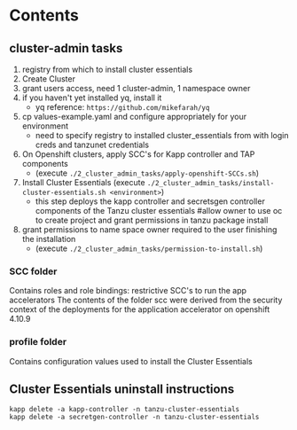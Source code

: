 # Contents 
## cluster-admin tasks
1. registry from which to install cluster essentials  
1. Create Cluster
1. grant users access, need 1 cluster-admin, 1 namespace owner
1. if you haven't yet installed yq, install it
    * yq reference: `https://github.com/mikefarah/yq`    
1. cp values-example.yaml and configure appropriately for your environment
    * need to specify registry to installed cluster_essentials from with login creds and tanzunet credentials
1. On Openshift clusters, apply SCC's for Kapp controller and TAP components
    * (execute `./2_cluster_admin_tasks/apply-openshift-SCCs.sh`)
1. Install Cluster Essentials (execute `./2_cluster_admin_tasks/install-cluster-essentials.sh <environment>`)
    * this step deploys the kapp controller and secretsgen controller components of the Tanzu cluster essentials
#allow owner to use oc to create project and grant permissions in tanzu package install  
1. grant permissions to name space owner required to the user finishing the installation
    * (execute `./2_cluster_admin_tasks/permission-to-install.sh`)

### SCC folder
Contains roles and role bindings: restrictive SCC's to run the app accelerators
The contents of the folder scc were derived from the security context of the deployments for the application accelerator on openshift 4.10.9 

### profile folder
Contains configuration values used to install the Cluster Essentials

## Cluster Essentials uninstall instructions
```
kapp delete -a kapp-controller -n tanzu-cluster-essentials
kapp delete -a secretgen-controller -n tanzu-cluster-essentials
```